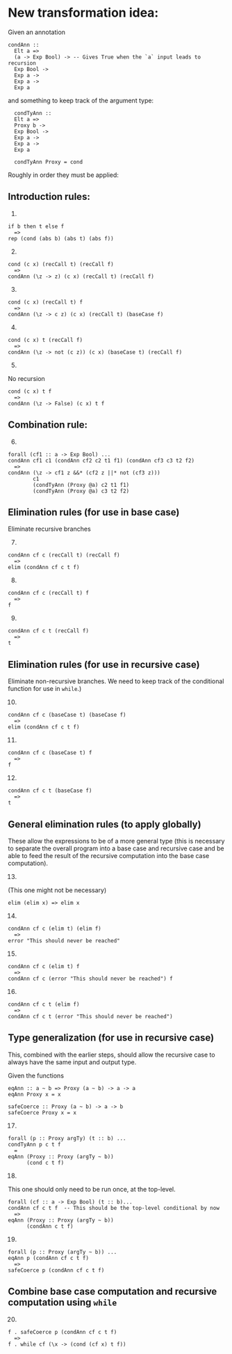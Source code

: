 # New transformation idea:


Given an annotation

    condAnn ::
      Elt a =>
      (a -> Exp Bool) -> -- Gives True when the `a` input leads to recursion
      Exp Bool ->
      Exp a ->
      Exp a ->
      Exp a

and something to keep track of the argument type:

      condTyAnn ::
      Elt a =>
      Proxy b ->
      Exp Bool ->
      Exp a ->
      Exp a ->
      Exp a

      condTyAnn Proxy = cond


Roughly in order they must be applied:

## Introduction rules:
1.

    if b then t else f
      =>
    rep (cond (abs b) (abs t) (abs f))


2.

    cond (c x) (recCall t) (recCall f)
      =>
    condAnn (\z -> z) (c x) (recCall t) (recCall f)

3.

    cond (c x) (recCall t) f
      =>
    condAnn (\z -> c z) (c x) (recCall t) (baseCase f)


4.

    cond (c x) t (recCall f)
      =>
    condAnn (\z -> not (c z)) (c x) (baseCase t) (recCall f)

5.
No recursion

    cond (c x) t f
      =>
    condAnn (\z -> False) (c x) t f


## Combination rule:

6.

    forall (cf1 :: a -> Exp Bool) ...
    condAnn cf1 c1 (condAnn cf2 c2 t1 f1) (condAnn cf3 c3 t2 f2)
      =>
    condAnn (\z -> cf1 z &&* (cf2 z ||* not (cf3 z)))
            c1
            (condTyAnn (Proxy @a) c2 t1 f1)
            (condTyAnn (Proxy @a) c3 t2 f2)

## Elimination rules (for use in base case)
Eliminate recursive branches

7.

    condAnn cf c (recCall t) (recCall f)
      =>
    elim (condAnn cf c t f)

8.

    condAnn cf c (recCall t) f
      =>
    f

9.

    condAnn cf c t (recCall f)
      =>
    t

## Elimination rules (for use in recursive case)
Eliminate non-recursive branches. We need to keep track of the conditional
function for use in `while`.)

10.

    condAnn cf c (baseCase t) (baseCase f)
      =>
    elim (condAnn cf c t f)

11.

    condAnn cf c (baseCase t) f
      =>
    f

12.

    condAnn cf c t (baseCase f)
      =>
    t

## General elimination rules (to apply globally)

These allow the expressions to be of a more general type (this is necessary to
separate the overall program into a base case and recursive case and be able to
feed the result of the recursive computation into the base case computation).

13.
(This one might not be necessary)

    elim (elim x) => elim x

14.

    condAnn cf c (elim t) (elim f)
      =>
    error "This should never be reached"


15.

    condAnn cf c (elim t) f
      =>
    condAnn cf c (error "This should never be reached") f

16.

    condAnn cf c t (elim f)
      =>
    condAnn cf c t (error "This should never be reached")

## Type generalization (for use in recursive case)

This, combined with the earlier steps, should allow the recursive case to always
have the same input and output type.

Given the functions

    eqAnn :: a ~ b => Proxy (a ~ b) -> a -> a
    eqAnn Proxy x = x

    safeCoerce :: Proxy (a ~ b) -> a -> b
    safeCoerce Proxy x = x

17.

    forall (p :: Proxy argTy) (t :: b) ...
    condTyAnn p c t f
      =
    eqAnn (Proxy :: Proxy (argTy ~ b))
          (cond c t f)

18.
This one should only need to be run once, at the top-level.

    forall (cf :: a -> Exp Bool) (t :: b)...
    condAnn cf c t f  -- This should be the top-level conditional by now
      =>
    eqAnn (Proxy :: Proxy (argTy ~ b))
          (condAnn c t f)

19.

    forall (p :: Proxy (argTy ~ b)) ...
    eqAnn p (condAnn cf c t f)
      =>
    safeCoerce p (condAnn cf c t f)

## Combine base case computation and recursive computation using `while`

20.

    f . safeCoerce p (condAnn cf c t f)
      =>
    f . while cf (\x -> (cond (cf x) t f))

